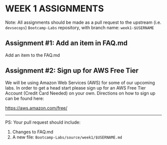 # WEEK 1 ASSIGNMENTS

Note: All assignments should be made as a pull request to the upstream (i.e. `devsecops`) `Bootcamp-Labs` repository, with branch name: `week1-$USERNAME`

## Assignment \#1: Add an item in FAQ.md
Add an item to the FAQ.md

## Assignment \#2: Sign up for AWS Free Tier
We will be using Amazon Web Services (AWS) for some of our upcoming labs. In order to get a head start please sign up for an AWS Free Tier Account (Credit Card Needed) on your own. Directions on how to sign up can be found here:

https://aws.amazon.com/free/


-----
PS: Your pull request should include:

1. Changes to FAQ.md
2. A new file: `Bootcamp-Labs/source/week1/$USERNAME.md`
